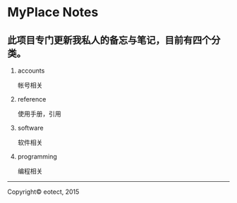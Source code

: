 MyPlace Notes
=============


此项目专门更新我私人的备忘与笔记，目前有四个分类。
-------------------------------------------------


1. accounts

	帐号相关

2. reference

	使用手册，引用

3. software

	软件相关

5. programming
	
	编程相关


_______________________________________________________

Copyright&copy; eotect, 2015

